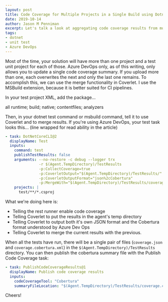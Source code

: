 ```yaml
---
layout: post
title: Code Coverage for Multiple Projects in a Single Build using Dotnet Test and Coverlet
date: 2019-10-14
author: Jason M Penniman
excerpt: Let's talk a look at aggregating code coverage results from multiple test projects into a single report for upload to Azure DevOps.
tags:
- dotnet
- unit test
- Azure DevOps
---
```


Most of the time, your solution will have more than one project and a test unit project for each of those. Azure DevOps only, as of this writing, only allows you to update a single code coverage summary. If you upload more than one, each overwrites the next and only the last one remains. To accomplish this, we can use the merge functionality in Coverlet. I use the MSBuild extension, because it is better suited for CI pipelines.

In your test project XML, add the package...

<PackageReference Include="coverlet.msbuild" Version="2.7.0">
    <PrivateAssets>all</PrivateAssets>
    <IncludeAssets>runtime; build; native; contentfiles; analyzers</IncludeAssets>
</PackageReference>

Then, in your dotnet test command or msbuild command, tell it to use Coverlet and to merge results. If you're using Azure DevOps, your test task looks this... (line wrapped for read ability in the article)

``` yml
- task: DotNetCoreCLI@2
  displayName: Test
  inputs:
    command: test
    publishTestResults: false
    arguments: --no-restore -c debug --logger trx 
               -r $(Agent.TempDirectory)/TestResults 
               -p:CollectCoverage=true 
               -p:CoverletOutput="$(Agent.TempDirectory)/TestResults/" 
               -p:CoverletOutputFormat="json%2cCobertura" 
               -p:MergeWith="$(Agent.TempDirectory)/TestResults/coverage.json" 
    projects: |
      test/**/*.csproj
```

What we're doing here is:

- Telling the rest runner enable code coverage
- Telling Coverlet to put the results in the agent's temp directory
- Telling Coverlet to output both it's own JSON format and the Cobertura format understood by Azure Dev Ops
- Telling Coverlet to merge the current results with the previous.

When all the tests have run, there will be a single pair of files (`coverage.json` and `coverage.cobertura.xml`) in the `$(Agent.TempDirectory)/TestResults` directory. You can then publish the cobertura summary file with the Publish Code Coverage task:

``` yml
- task: PublishCodeCoverageResults@1
  displayName: Publish code coverage results
  inputs:
    codeCoverageTool: "Cobertura"
    summaryFileLocation: "$(Agent.TempDirectory)/TestResults/coverage.cobertura.xml"
```

Cheers!
